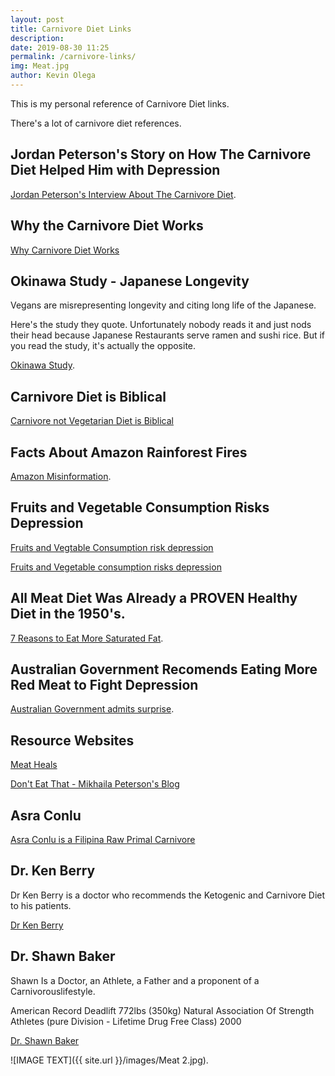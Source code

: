 ```yaml
--- 
layout: post 
title: Carnivore Diet Links
description:
date: 2019-08-30 11:25
permalink: /carnivore-links/ 
img: Meat.jpg
author: Kevin Olega 
--- 
```

This is my personal reference of Carnivore Diet links.

There's a lot of carnivore diet references.

## Jordan Peterson's Story on How The Carnivore Diet Helped Him with Depression

[Jordan Peterson's Interview About The Carnivore Diet](https://www.youtube.com/watch?v=HLF29w6YqXs).

## Why the Carnivore Diet Works

[Why Carnivore Diet Works](https://youtu.be/isIw2AN_-XU)

## Okinawa Study - Japanese Longevity

Vegans are misrepresenting longevity and citing long life of the Japanese.

Here's the study they quote. Unfortunately nobody reads it and just nods their head because Japanese Restaurants serve ramen and sushi rice. But if you read the study, it's actually the opposite.

[Okinawa Study](https://www.ncbi.nlm.nih.gov/pubmed/1407826).

## Carnivore Diet is Biblical

[Carnivore not Vegetarian Diet is Biblical](https://youtu.be/nLNYCaa19Sg
)

## Facts About Amazon Rainforest Fires

[Amazon Misinformation](https://en.wikipedia.org/wiki/2019_Amazon_rainforest_wildfires).

## Fruits and Vegetable Consumption Risks Depression

[Fruits and Vegtable Consumption risk depression](https://www.sciencedirect.com/science/article/abs/pii/S0899900715003974?via%3Dihub)

[Fruits and Vegetable consumption risks depression](https://www.ncbi.nlm.nih.gov/pubmed/26691768)

## All Meat Diet Was Already a PROVEN Healthy Diet in the 1950's.

[7 Reasons to Eat More Saturated Fat](https://tim.blog/2009/06/06/saturated-fat/).

## Australian Government Recomends Eating More Red Meat to Fight Depression

[Australian Government admits surprise](https://www.telegraph.co.uk/news/9158235/Red-meat-halves-risk-of-depression.html).

## Resource Websites

[Meat Heals](http://meatheals.com)

[Don't Eat That - Mikhaila Peterson's Blog](https://mikhailapeterson.com/)

## Asra Conlu

[Asra Conlu is a Filipina Raw Primal Carnivore](https://www.youtube.com/channel/UCiQmTQaquK3U1uWkHWdiepA)

## Dr. Ken Berry

Dr Ken Berry is a doctor who recommends the Ketogenic and Carnivore Diet to his patients.

[Dr Ken Berry](https://www.kendberrymd.com/)

## Dr. Shawn Baker

Shawn Is a Doctor, an Athlete, a Father and a proponent of a Carnivorouslifestyle.

American Record Deadlift 772lbs (350kg) Natural Association Of Strength Athletes (pure Division - Lifetime Drug Free Class) 2000

[Dr. Shawn Baker](https://www.shawn-baker.com/)


![IMAGE TEXT]({{ site.url }}/images/Meat 2.jpg).